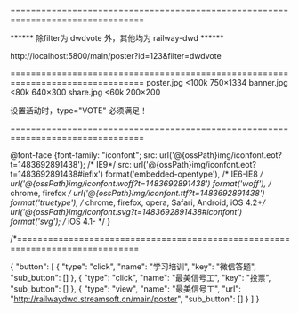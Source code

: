 ================================================================================

****** 除filter为 dwdvote 外，其他均为 railway-dwd ******

http://localhost:5800/main/poster?id=123&filter=dwdvote

================================================================================
poster.jpg        <100k  750×1334
banner.jpg        <80k   640×300
share.jpg         <60k   200×200

设置活动时，type="VOTE" 必须满足！

================================================================================

@font-face {font-family: "iconfont";
  src: url('@{ossPath}img/iconfont.eot?t=1483692891438'); /* IE9*/
  src: url('@{ossPath}img/iconfont.eot?t=1483692891438#iefix') format('embedded-opentype'), /* IE6-IE8 */
  url('@{ossPath}img/iconfont.woff?t=1483692891438') format('woff'), /* chrome, firefox */
  url('@{ossPath}img/iconfont.ttf?t=1483692891438') format('truetype'), /* chrome, firefox, opera, Safari, Android, iOS 4.2+*/
  url('@{ossPath}img/iconfont.svg?t=1483692891438#iconfont') format('svg'); /* iOS 4.1- */
}

/*==============================================================================

{
  "button": [
    {
      "type": "click",
      "name": "学习培训",
      "key": "微信答题",
      "sub_button": []
    },
    {
      "type": "click",
      "name": "最美信号工",
      "key": "投票",
      "sub_button": []
    },
    {
      "type": "view",
      "name": "最美信号工",
      "url": "http://railwaydwd.streamsoft.cn/main/poster",
      "sub_button": []
    }
  ]
}
